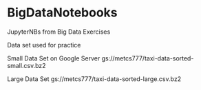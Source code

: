 # BigDataNotebooks
JupyterNBs from Big Data Exercises

Data set used for practice

Small Data Set on Google Server
gs://metcs777/taxi-data-sorted-small.csv.bz2

Large Data Set 
gs://metcs777/taxi-data-sorted-large.csv.bz2
